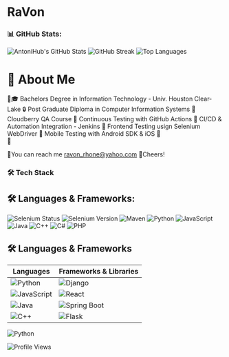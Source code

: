 # RaVon

### 📊 GitHub Stats:
![AntoniHub's GitHub Stats](https://github-readme-stats.vercel.app/api?username=Rae12&show_icons=true&theme=radical)
![GitHub Streak](https://streak-stats.demolab.com/?user=Rae12&theme=radical)
![Top Languages](https://github-readme-stats.vercel.app/api/top-langs/?username=Rae12&layout=compact&theme=radical)

# 🚀 About Me

📜🎓 Bachelors Degree in Information Technology - Univ. Houston Clear-Lake
🔒 Post Graduate Diploma in Computer Information Systems
📌 Cloudberry QA Course
📌 Continuous Testing with GitHub Actions
📌 CI/CD & Automation Integration - Jenkins
📌 Frontend Testing usign Selenium WebDriver
📌 Mobile Testing with Android SDK & iOS
📌  
📌
 

📧You can reach me ravon_rhone@yahoo.com
🥃Cheers!

### 🛠 Tech Stack

## 🛠 Languages & Frameworks:
![Selenium Status](https://img.shields.io/badge/Selenium-Passing-green?logo=selenium)
![Selenium Version](https://img.shields.io/badge/Selenium-4.18-blue?logo=selenium)
![Maven](https://img.shields.io/badge/Maven-F7DF1E?style=for-the-badge&logo=maven&logoColor=black)
![Python](https://img.shields.io/badge/Python-3776AB?style=for-the-badge&logo=python&logoColor=white)
![JavaScript](https://img.shields.io/badge/JavaScript-F7DF1E?style=for-the-badge&logo=javascript&logoColor=black)
![Java](https://img.shields.io/badge/Java-007396?style=for-the-badge&logo=java&logoColor=white)
![C++](https://img.shields.io/badge/C++-00599C?style=for-the-badge&logo=c%2B%2B&logoColor=white)
![C#](https://img.shields.io/badge/C%23-239120?style=for-the-badge&logo=c-sharp&logoColor=white)
![PHP](https://img.shields.io/badge/PHP-777BB4?style=for-the-badge&logo=php&logoColor=white)




## 🛠 Languages & Frameworks

| Languages | Frameworks & Libraries |
|-----------|------------------------|
| ![Python](https://img.shields.io/badge/Python-3776AB?style=for-the-badge&logo=python&logoColor=white) | ![Django](https://img.shields.io/badge/Django-092E20?style=for-the-badge&logo=django&logoColor=white) |
| ![JavaScript](https://img.shields.io/badge/JavaScript-F7DF1E?style=for-the-badge&logo=javascript&logoColor=black) | ![React](https://img.shields.io/badge/React-20232A?style=for-the-badge&logo=react&logoColor=61DAFB) |
| ![Java](https://img.shields.io/badge/Java-007396?style=for-the-badge&logo=java&logoColor=white) | ![Spring Boot](https://img.shields.io/badge/Spring_Boot-6DB33F?style=for-the-badge&logo=spring-boot&logoColor=white) |
| ![C++](https://img.shields.io/badge/C++-00599C?style=for-the-badge&logo=c%2B%2B&logoColor=white) | ![Flask](https://img.shields.io/badge/Flask-000000?style=for-the-badge&logo=flask&logoColor=white) |


![Python](https://img.shields.io/badge/Python-3776AB?style=for-the-badge&logo=python&logoColor=white)

![Profile Views](https://komarev.com/ghpvc/?username=Rae12&color=blue)
